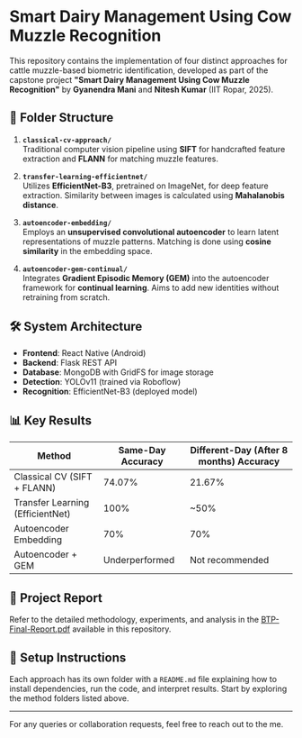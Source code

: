 # Smart Dairy Management Using Cow Muzzle Recognition

This repository contains the implementation of four distinct approaches for cattle muzzle-based biometric identification, developed as part of the capstone project **"Smart Dairy Management Using Cow Muzzle Recognition"** by **Gyanendra Mani** and **Nitesh Kumar** (IIT Ropar, 2025).

## 📁 Folder Structure

1. **`classical-cv-approach/`**  
   Traditional computer vision pipeline using **SIFT** for handcrafted feature extraction and **FLANN** for matching muzzle features.

2. **`transfer-learning-efficientnet/`**  
   Utilizes **EfficientNet-B3**, pretrained on ImageNet, for deep feature extraction. Similarity between images is calculated using **Mahalanobis distance**.

3. **`autoencoder-embedding/`**  
   Employs an **unsupervised convolutional autoencoder** to learn latent representations of muzzle patterns. Matching is done using **cosine similarity** in the embedding space.

4. **`autoencoder-gem-continual/`**  
   Integrates **Gradient Episodic Memory (GEM)** into the autoencoder framework for **continual learning**. Aims to add new identities without retraining from scratch.

## 🛠️ System Architecture

- **Frontend**: React Native (Android)
- **Backend**: Flask REST API
- **Database**: MongoDB with GridFS for image storage
- **Detection**: YOLOv11 (trained via Roboflow)
- **Recognition**: EfficientNet-B3 (deployed model)

## 📊 Key Results

| Method                          | Same-Day Accuracy | Different-Day (After 8 months) Accuracy |
|----------------------------------|-------------------|------------------------|
| Classical CV (SIFT + FLANN)      | 74.07%            | 21.67%                 |
| Transfer Learning (EfficientNet) | 100%              | ~50%                   |
| Autoencoder Embedding            | 70%               | 70%                    |
| Autoencoder + GEM                | Underperformed    | Not recommended        |

## 📘 Project Report

Refer to the detailed methodology, experiments, and analysis in the [BTP-Final-Report.pdf](./BTP-Final-Report.pdf) available in this repository.

## 🔧 Setup Instructions

Each approach has its own folder with a `README.md` file explaining how to install dependencies, run the code, and interpret results. Start by exploring the method folders listed above.

---

For any queries or collaboration requests, feel free to reach out to the me.
